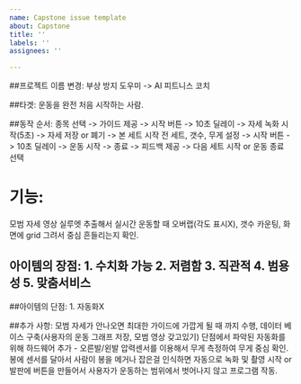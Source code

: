 ```yaml
---
name: Capstone issue template
about: Capstone
title: ''
labels: ''
assignees: ''

---
```


##프로젝트 이름 변경: 부상 방지 도우미 -> AI 피트니스 코치

##타겟: 운동을 완전 처음 시작하는 사람.

##동작 순서: 
종목 선택 -> 가이드 제공 -> 시작 버튼 -> 10초 딜레이 -> 자세 녹화 시작(5초) -> 자세 저장 or 폐기 -> 본 세트 시작 전 세트, 갯수, 무게 설정 -> 시작 버튼 -> 10초 딜레이 -> 운동 시작 -> 종료 -> 피드백 제공 -> 다음 세트 시작 or 운동 종료 선택

# 기능: 
모범 자세 영상 실루엣 추출해서 실시간 운동할 때 오버랩(각도 표시X), 갯수 카운팅, 화면에 grid 그려서 중심 흔들리는지 확인.

## 아이템의 장점: 1. 수치화 가능 2. 저렴함 3. 직관적 4. 범용성 5. 맞춤서비스
##아이템의 단점:  1. 자동화X

##추가 사항:
모범 자세가 안나오면 최대한 가이드에 가깝게 될 때 까지 수행, 데이터 베이스 구축(사용자의 운동 그래프 저장, 모범 영상 갖고있기)
단점에서 파악된 자동화를 위해 하드웨어 추가 - 오른발/왼발 압력센서를 이용해서 무게 측정하여 무게 중심 확인.
봉에 센서를 달아서 사람이 봉을 메거나 잡은걸 인식하면 자동으로 녹화 및 촬영 시작 or 발판에 버튼을 만들어서 사용자가 운동하는 범위에서 벗어나지 않고 프로그램 작동.
